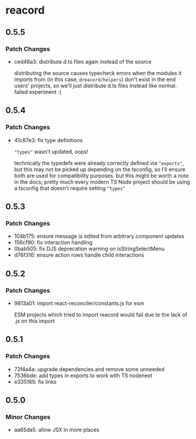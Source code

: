 # reacord

## 0.5.5

### Patch Changes

- ced48a3: distribute d.ts files again instead of the source

  distributing the source causes typecheck errors when the modules it imports from (in this case, `@reacord/helpers`) don't exist in the end users' projects, so we'll just distribute d.ts files instead like normal. failed experiment :(

## 0.5.4

### Patch Changes

- 41c87e3: fix type definitions

  `"types"` wasn't updated, oops!

  technically the typedefs were already correctly defined via `"exports"`, but this may not be picked up depending on the tsconfig, so I'll ensure both are used for compatibility purposes. but this might be worth a note in the docs; pretty much every modern TS Node project should be using a tsconfig that doesn't require setting `"types"`

## 0.5.3

### Patch Changes

- 104b175: ensure message is edited from arbitrary component updates
- 156cf90: fix interaction handling
- 0bab505: fix DJS deprecation warning on isStringSelectMenu
- d76f316: ensure action rows handle child interactions

## 0.5.2

### Patch Changes

- 9813a01: import react-reconciler/constants.js for esm

  ESM projects which tried to import reacord would fail due to the lack of .js on this import

## 0.5.1

### Patch Changes

- 72f4a4a: upgrade dependencies and remove some unneeded
- 7536bde: add types in exports to work with TS nodenext
- e335165: fix links

## 0.5.0

### Minor Changes

- aa65da5: allow JSX in more places
